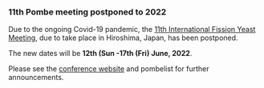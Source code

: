 ### 11th Pombe meeting postponed to 2022
<!-- newsfeed_thumbnail: pombe2022-32px.png -->

Due to the ongoing Covid-19 pandemic, the [11th International Fission
Yeast Meeting](http://www.fission-yeast2022.org/), due to take place
in Hiroshima, Japan, has been postponed.

The new dates will be **12th (Sun -17th (Fri) June, 2022**.

Please see the [conference website](http://www.fission-yeast2022.org/)
and pombelist for further announcements.
